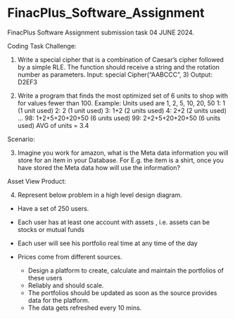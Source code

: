 # FinacPlus_Software_Assignment
 FinacPlus Software Assignment submission task 04 JUNE 2024.


Coding Task Challenge:

1. Write a special cipher that is a combination of Caesar’s cipher followed by a simple
RLE. The function should receive a string and the rotation number as parameters.
Input: special Cipher(“AABCCC”, 3) Output: D2EF3

2. Write a program that finds the most optimized set of 6 units to shop with for values
fewer than 100. Example: Units used are 1, 2, 5, 10, 20, 50 1: 1 (1 unit used) 2: 2 (1
unit used) 3: 1+2 (2 units used) 4: 2+2 (2 units used) ... 98: 1+2+5+20+20+50 (6 units
used) 99: 2+2+5+20+20+50 (6 units used) AVG of units = 3.4

Scenario:

3. Imagine you work for amazon, what is the Meta data information you will store for
an item in your Database. For E.g. the item is a shirt, once you have stored the Meta
data how will use the information?

Asset View Product:

4. Represent below problem in a high level design diagram.
  - Have a set of 250 users.
  - Each user has at least one account with assets , i.e. assets can be stocks or mutual
   funds
  - Each user will see his portfolio real time at any time of the day
  - Prices come from different sources.
  
    - Design a platform to create, calculate and maintain the portfolios of these users
    - Reliably and should scale.
    - The portfolios should be updated as soon as the source provides data for the
      platform.
    - The data gets refreshed every 10 mins.
